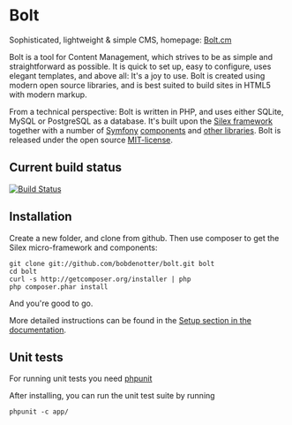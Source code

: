 Bolt
====

Sophisticated, lightweight & simple CMS, homepage: [Bolt.cm](http://bolt.cm)

Bolt is a tool for Content Management, which strives to be as simple and straightforward 
as possible. It is quick to set up, easy to configure, uses elegant templates, and above 
all: It's a joy to use. Bolt is created using modern open source libraries, and is best 
suited to build sites in HTML5 with modern markup. 

From a technical perspective: Bolt is written in PHP, and uses either SQLite, MySQL or 
PostgreSQL as a database. It's built upon the <a href="http://silex.sensiolabs.org/">Silex 
framework</a> together with a number of <a href="http://symfony.com/" target="">Symfony</a> 
<a href="http://symfony.com/components" target="">components</a> and
<a href="http://docs.bolt.cm/credits" target="">other libraries</a>. Bolt is released under 
the open source <a href="http://opensource.org/licenses/mit-license.php" target="">MIT-license</a>.

Current build status
--------------------
[![Build Status](https://secure.travis-ci.org/bobdenotter/bolt.png?branch=master)](http://travis-ci.org/bobdenotter/bolt)

Installation
------------

Create a new folder, and clone from github. Then use composer to get the Silex micro-framework and components:

    git clone git://github.com/bobdenotter/bolt.git bolt
    cd bolt 
    curl -s http://getcomposer.org/installer | php
    php composer.phar install

And you're good to go.

More detailed instructions can be found in the [Setup section in the documentation](http://docs.bolt.cm/setup).

Unit tests
----------
For running unit tests you need [phpunit](http://www.phpunit.de/)

After installing, you can run the unit test suite by running

    phpunit -c app/